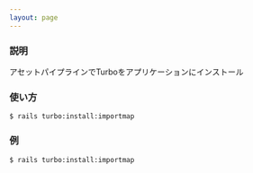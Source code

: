 ```yaml
---
layout: page
---
```


### 説明

アセットパイプラインでTurboをアプリケーションにインストール

### 使い方

    $ rails turbo:install:importmap

### 例

    $ rails turbo:install:importmap